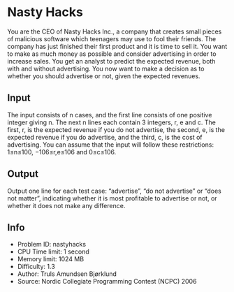 # Nasty Hacks

You are the CEO of Nasty Hacks Inc., a company that creates small pieces of malicious software which teenagers may use to fool their friends. The company has just finished their first product and it is time to sell it. You want to make as much money as possible and consider advertising in order to increase sales. You get an analyst to predict the expected revenue, both with and without advertising. You now want to make a decision as to whether you should advertise or not, given the expected revenues.

## Input

The input consists of n cases, and the first line consists of one positive integer giving n. The next n lines each contain 3 integers, r, e and c. The first, r, is the expected revenue if you do not advertise, the second, e, is the expected revenue if you do advertise, and the third, c, is the cost of advertising. You can assume that the input will follow these restrictions: 1≤n≤100, −106≤r,e≤106 and 0≤c≤106.

## Output

Output one line for each test case: “advertise”, “do not advertise” or “does not matter”, indicating whether it is most profitable to advertise or not, or whether it does not make any difference.

## Info

- Problem ID: nastyhacks
- CPU Time limit: 1 second
- Memory limit: 1024 MB
- Difficulty: 1.3
- Author: Truls Amundsen Bjørklund
- Source: Nordic Collegiate Programming Contest (NCPC) 2006
